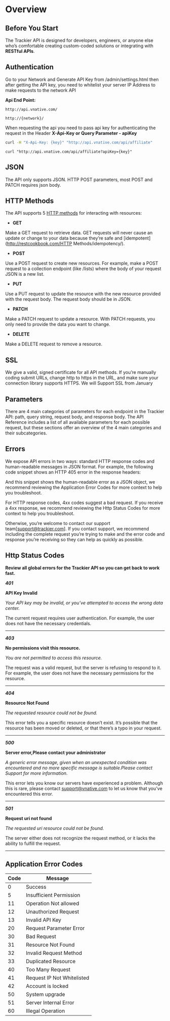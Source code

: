 # **Overview**

## **Before You Start**

The Trackier API is designed for developers, engineers, or anyone else who’s comfortable creating custom-coded solutions or integrating with **RESTful APIs**.

## **Authentication**

Go to your Network and Generate API Key from /admin/settings.html then after getting the API key, you need to whitelist your server IP Address to make requests to the network API

**Api End Point:**

`http://api.vnative.com/`

`http://{network}/`

When requesting the api you need to pass api key for authenticating the request in the Header **X-Api-Key **or** Query Parameter - apiKey**

```bash
curl -H "X-Api-Key: {key}" "http://api.vnative.com/api/affiliate"
```

```
curl "http://api.vnative.com/api/affiliate?apiKey={key}"
```

## **JSON**

The API only supports JSON. HTTP POST parameters, most POST and PATCH requires json body.

## **HTTP Methods**

The API supports 5 [HTTP methods](https://en.wikipedia.org/wiki/Hypertext_Transfer_Protocol) for interacting with resources:

* **GET**

Make a GET request to retrieve data. GET requests will never cause an update or change to your data because they’re safe and [idempotent](http://restcookbook.com/HTTP Methods/idempotency/).

* **POST**

Use a POST request to create new resources. For example, make a POST request to a collection endpoint \(like \/lists\) where the body of your request JSON is a new list.

* **PUT**

Use a PUT request to update the resource with the new resource provided with the request body. The request body should be in JSON.

* **PATCH**

Make a PATCH request to update a resource. With PATCH requests, you only need to provide the data you want to change.

* **DELETE**

Make a DELETE request to remove a resource.

## **SSL**

We give a valid, signed certificate for all API methods. If you’re manually coding submit URLs, change http to https in the URL, and make sure your connection library supports HTTPS. We will Support SSL from January

## **Parameters**

There are 4 main categories of parameters for each endpoint in the Trackier API: path, query string, request body, and response body. The API Reference includes a list of all available parameters for each possible request, but these sections offer an overview of the 4 main categories and their subcategories.

## **Errors**

We expose API errors in two ways: standard HTTP response codes and human-readable messages in JSON format. For example, the following code snippet shows an HTTP 405 error in the response headers:

And this snippet shows the human-readable error as a JSON object, we recommend reviewing the Application Error Codes for more context to help you troubleshoot.

For HTTP response codes, 4xx codes suggest a bad request. If you receive a 4xx response, we recommend reviewing the Http Status Codes for more context to help you troubleshoot.

Otherwise, you’re welcome to contact our support team\[support@trackier.com\]. If you contact support, we recommend including the complete request you’re trying to make and the error code and response you’re receiving so they can help as quickly as possible.

## **Http Status Codes**

**Review all global errors for the Trackier API so you can get back to work fast.**

_**401**_

**API Key Invalid**

_Your API key may be invalid, or you’ve attempted to access the wrong data center._

The current request requires user authentication. For example, the user does not have the necessary credentials.

---

_**403**_

**No permissions visit this resource.**

_You are not permitted to access this resource._

The request was a valid request, but the server is refusing to respond to it. For example, the user does not have the necessary permissions for the resource.

---

_**404**_

**Resource Not Found**

_The requested resource could not be found._

This error tells you a specific resource doesn’t exist. It’s possible that the resource has been moved or deleted, or that there’s a typo in your request.

---

_**500**_

**Server error,Please contact your administrator**

_A generic error message, given when an unexpected condition was encountered and no more specific message is suitable.Please contact Support for more information._

This error lets you know our servers have experienced a problem. Although this is rare, please contact support@vnative.com to let us know that you’ve encountered this error.

---

_**501**_

**Request uri not found**

_The requested uri resource could not be found._

The server either does not recognize the request method, or it lacks the ability to fulfill the request.

---

## **Application Error Codes**

| **Code** | **Message** |
| --- | --- |
| 0 | Success |
| 5 | Insufficient Permission |
| 11 | Operation Not allowed |
| 12 | Unauthorized Request |
| 13 | Invalid API Key |
| 20 | Request Parameter Error |
| 30 | Bad Request |
| 31 | Resource Not Found |
| 32 | Invalid Request Method |
| 33 | Duplicated Resource |
| 40 | Too Many Request |
| 41 | Request IP Not Whitelisted |
| 42 | Account is locked |
| 50 | System upgrade |
| 51 | Server Internal Error |
| 60 | Illegal Operation |



